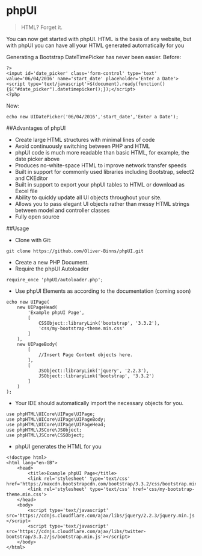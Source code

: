 # phpUI
>HTML? Forget it.

You can now get started with phpUI.
HTML is the basis of any website, but with phpUI you can have all your HTML generated automatically for you

Generating a Bootstrap DateTimePicker has never been easier.
Before:
```
?>
<input id='date_picker' class='form-control' type='text' value='06/04/2016' name='start_date' placeholder='Enter a Date'>
<script type='text/javascript'>$(document).ready(function(){$("#date_picker").datetimepicker();});</script>
<?php
```
Now:
```
echo new UIDatePicker('06/04/2016','start_date','Enter a Date');
```

##Advantages of phpUI

* Create large HTML structures with minimal lines of code
* Avoid continuously switching between PHP and HTML
* phpUI code is much more readable than basic HTML, for example, the date picker above
* Produces no-white-space HTML to improve network transfer speeds
* Built in support for commonly used libraries including Bootstrap, select2 and CKEditor
* Built in support to export your phpUI tables to HTML or download as Excel file
* Ability to quickly update all UI objects throughout your site.
* Allows you to pass elegant UI objects rather than messy HTML strings between model and controller classes
* Fully open source

##Usage

* Clone with Git:
```
git clone https://github.com/Oliver-Binns/phpUI.git
```
* Create a new PHP Document.
* Require the phpUI Autoloader
```
require_once 'phpUI/autoloader.php';
```
* Use phpUI Elements as according to the documentation (coming soon)
```
echo new UIPage(
    new UIPageHead(
        'Example phpUI Page',
        [
            CSSObject::libraryLink('bootstrap', '3.3.2'),
            'css/my-bootstrap-theme.min.css'
        ]
    ),
    new UIPageBody(
        [
            //Insert Page Content objects here.
        ],
        [
            JSObject::libraryLink('jquery', '2.2.3'),
            JSObject::libraryLink('bootstrap', '3.3.2')
        ]
    )
);
```
* Your IDE should automatically import the necessary objects for you.
```
use phpHTML\UICore\UIPage\UIPage;
use phpHTML\UICore\UIPage\UIPageBody;
use phpHTML\UICore\UIPage\UIPageHead;
use phpHTML\JSCore\JSObject;
use phpHTML\JSCore\CSSObject;
```
* phpUI generates the HTML for you
```
<!doctype html>
<html lang="en-GB">
    <head>
        <title>Example phpUI Page</title>
        <link rel='stylesheet' type='text/css' href='https://maxcdn.bootstrapcdn.com/bootstrap/3.3.2/css/bootstrap.min.css'>
        <link rel='stylesheet' type='text/css' href='css/my-bootstrap-theme.min.css'>
    </head>
    <body>
        <script type='text/javascript' src='https://cdnjs.cloudflare.com/ajax/libs/jquery/2.2.3/jquery.min.js'></script>
        <script type='text/javascript' src='https://cdnjs.cloudflare.com/ajax/libs/twitter-bootstrap/3.3.2/js/bootstrap.min.js'></script>
    </body>
</html>
```

